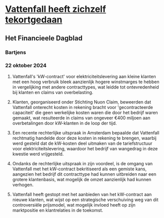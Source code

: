 # [Vattenfall heeft zichzelf tekortgedaan](https://advance.lexis.com/api/document?collection=news&id=urn:contentItem:6D7P-1F01-JC5D-94C9-00000-00&context=1519360)
## Het Financieele Dagblad
### Bartjens
### 22 oktober 2024

1. Vattenfall's 'kW-contract' voor elektriciteitslevering aan kleine klanten met een hoog verbruik bleek aanzienlijk hogere winstmarges te hebben in vergelijking met andere contracttypes, wat leidde tot ontevredenheid bij klanten en claims van overbelasting.

2. Klanten, georganiseerd onder Stichting Nuon Claim, beweerden dat Vattenfall onterecht kosten in rekening bracht voor 'gecontracteerde capaciteit' die geen werkelijke kosten waren die door het bedrijf waren gemaakt, wat resulteerde in claims van ongeveer €400 miljoen aan overbetalingen door kW-klanten in de loop der tijd.

3. Een recente rechterlijke uitspraak in Amsterdam bepaalde dat Vattenfall rechtmatig handelde door deze kosten in rekening te brengen, waarbij werd gesteld dat de kW-kosten deel uitmaken van de tariefstructuur voor elektriciteitslevering, waardoor het bedrijf van wangedrag in deze kwestie werd vrijgesteld.

4. Ondanks de rechterlijke uitspraak in zijn voordeel, is de omgang van Vattenfall met het kW-contract bekritiseerd als een gemiste kans, aangezien het bedrijf dit contracttype had kunnen uitbreiden naar een grotere klantenbasis, wat mogelijk de omzet aanzienlijk had kunnen verhogen.

5. Vattenfall heeft gestopt met het aanbieden van het kW-contract aan nieuwe klanten, wat wijst op een strategische verschuiving weg van dit controversiële prijsmodel, wat mogelijk invloed heeft op zijn marktpositie en klantrelaties in de toekomst.